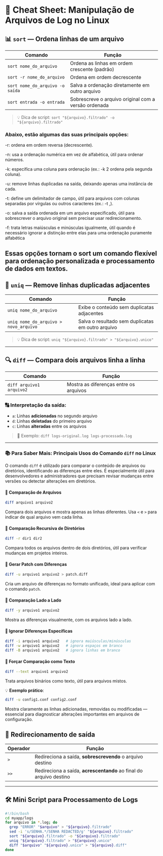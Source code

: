 # 🧠 Cheat Sheet: Manipulação de Arquivos de Log no Linux

## 📊 `sort` — Ordena linhas de um arquivo

| Comando                          | Função                                                                 |
|----------------------------------|------------------------------------------------------------------------|
| `sort nome_do_arquivo`          | Ordena as linhas em ordem crescente (padrão)                          |
| `sort -r nome_do_arquivo`       | Ordena em ordem decrescente                                           |
| `sort nome_do_arquivo -o saída` | Salva a ordenação diretamente em outro arquivo                        |
| `sort entrada -o entrada`       | Sobrescreve o arquivo original com a versão ordenada                  |

> 💡 Dica de script:
> `sort "${arquivo}.filtrado" -o "${arquivo}.filtrado"`

### Abaixo, estão algumas das suas principais opções:

-r: ordena em ordem reversa (decrescente).

-n: usa a ordenação numérica em vez de alfabética, útil para ordenar números.

-k: especifica uma coluna para ordenação (ex.: -k 2 ordena pela segunda coluna).

-u: remove linhas duplicadas na saída, deixando apenas uma instância de cada.

-t: define um delimitador de campo, útil para arquivos com colunas separadas por vírgulas ou outros caracteres (ex.: -t ,).

-o: salva a saída ordenada em um arquivo especificado, útil para sobrescrever o arquivo original sem precisar usar redirecionamento.

-f: trata letras maiúsculas e minúsculas igualmente, útil quando é necessário ignorar a distinção entre elas para uma ordenação puramente alfabética

Essas opções tornam o sort um comando flexível para ordenação personalizada e processamento de dados em textos.
---

## 🧹 `uniq` — Remove linhas duplicadas adjacentes

| Comando                                 | Função                                                                 |
|-----------------------------------------|------------------------------------------------------------------------|
| `uniq nome_do_arquivo`                 | Exibe o conteúdo sem duplicatas adjacentes                            |
| `uniq nome_do_arquivo > novo_arquivo`  | Salva o resultado sem duplicatas em outro arquivo                     |

> 💡 Dica de script:
> `uniq "${arquivo}.filtrado" > "${arquivo}.unico"`

---

## 🔍 `diff` — Compara dois arquivos linha a linha

| Comando                        | Função                                                                 |
|--------------------------------|------------------------------------------------------------------------|
| `diff arquivo1 arquivo2`      | Mostra as diferenças entre os arquivos                                |

### 🔠 Interpretação da saída:
- `a`: Linhas **adicionadas** no segundo arquivo
- `d`: Linhas **deletadas** do primeiro arquivo
- `c`: Linhas **alteradas** entre os arquivos

> 📌 Exemplo:
> `diff logs-original.log logs-processado.log`

---
### 📚 Para Saber Mais: Principais Usos do Comando `diff` no Linux

O comando `diff` é utilizado para comparar o conteúdo de arquivos ou diretórios, identificando as diferenças entre eles. É especialmente útil para desenvolvedores e administradores que precisam revisar mudanças entre versões ou detectar alterações em diretórios.

#### 📁 Comparação de Arquivos
```bash
diff arquivo1 arquivo2
```
Compara dois arquivos e mostra apenas as linhas diferentes. Usa `<` e `>` para indicar de qual arquivo vem cada linha.

#### 📂 Comparação Recursiva de Diretórios
```bash
diff -r dir1 dir2
```
Compara todos os arquivos dentro de dois diretórios, útil para verificar mudanças em projetos inteiros.

#### 🧩 Gerar Patch com Diferenças
```bash
diff -u arquivo1 arquivo2 > patch.diff
```
Cria um arquivo de diferenças no formato unificado, ideal para aplicar com o comando `patch`.

#### 👀 Comparação Lado a Lado
```bash
diff -y arquivo1 arquivo2
```
Mostra as diferenças visualmente, com os arquivos lado a lado.

#### 🧼 Ignorar Diferenças Específicas
```bash
diff -i arquivo1 arquivo2   # ignora maiúsculas/minúsculas
diff -w arquivo1 arquivo2   # ignora espaços em branco
diff -B arquivo1 arquivo2   # ignora linhas em branco
```

#### 📄 Forçar Comparação como Texto
```bash
diff --text arquivo1 arquivo2
```
Trata arquivos binários como texto, útil para arquivos mistos.

💡 **Exemplo prático**:
```bash
diff -u config1.conf config2.conf
```
Mostra claramente as linhas adicionadas, removidas ou modificadas — essencial para diagnosticar alterações importantes em arquivos de configuração.

## 📁 Redirecionamento de saída

| Operador | Função                                                                 |
|----------|------------------------------------------------------------------------|
| `>`      | Redireciona a saída, **sobrescrevendo** o arquivo destino              |
| `>>`     | Redireciona a saída, **acrescentando** ao final do arquivo destino     |

---

## 🛠️ Mini Script para Processamento de Logs

```bash
#!/bin/bash
cd myapp/logs
for arquivo in *.log; do
  grep "ERROR" "$arquivo" > "${arquivo}.filtrado"
  sed -i 's/SENHA.*/SENHA REDACTED/g' "${arquivo}.filtrado"
  sort "${arquivo}.filtrado" -o "${arquivo}.filtrado"
  uniq "${arquivo}.filtrado" > "${arquivo}.unico"
  diff "$arquivo" "${arquivo}.unico" > "${arquivo}.diff"
done
